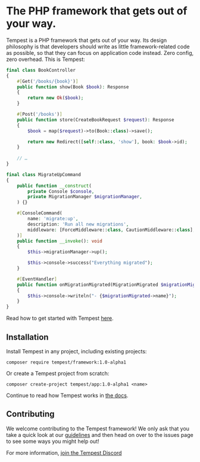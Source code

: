 # The PHP framework that gets out of your way.

Tempest is a PHP framework that gets out of your way. Its design philosophy is that developers should write as little framework-related code as possible, so that they can focus on application code instead. Zero config, zero overhead. This is Tempest:

```php
final class BookController
{
    #[Get('/books/{book}')]
    public function show(Book $book): Response
    {
        return new Ok($book);
    }

    #[Post('/books')]
    public function store(CreateBookRequest $request): Response
    {
        $book = map($request)->to(Book::class)->save();

        return new Redirect([self::class, 'show'], book: $book->id);
    }
    
    // …
}
```

```php
final class MigrateUpCommand
{
    public function __construct(
        private Console $console,
        private MigrationManager $migrationManager,
    ) {}

    #[ConsoleCommand(
        name: 'migrate:up',
        description: 'Run all new migrations',
        middleware: [ForceMiddleware::class, CautionMiddleware::class],
    )]
    public function __invoke(): void
    {
        $this->migrationManager->up();

        $this->console->success("Everything migrated");
    }

    #[EventHandler]
    public function onMigrationMigrated(MigrationMigrated $migrationMigrated): void
    {
        $this->console->writeln("- {$migrationMigrated->name}");
    }
}
```

Read how to get started with Tempest [here](https://tempestphp.com).

## Installation

Install Tempest in any project, including existing projects:

```
composer require tempest/framework:1.0-alpha1
```

Or create a Tempest project from scratch:

```
composer create-project tempest/app:1.0-alpha1 <name>
```

Continue to read how Tempest works in [the docs](https://tempestphp.com).

## Contributing

We welcome contributing to the Tempest framework! We only ask that you take a quick look at our [guidelines](https://tempestphp.com/docs/internals/contributing/) and then head on over to the issues page to see some ways you might help out!

For more information, [join the Tempest Discord](https://tempestphp.com/discord)
